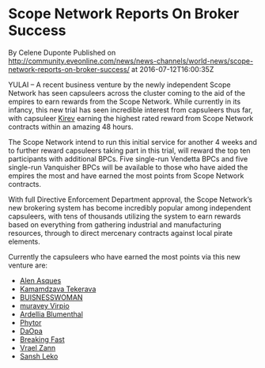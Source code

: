 # Scope Network Reports On Broker Success
By Celene Duponte
Published on http://community.eveonline.com/news/news-channels/world-news/scope-network-reports-on-broker-success/ at 2016-07-12T16:00:35Z

YULAI – A recent business venture by the newly independent Scope Network has seen capsuleers across the cluster coming to the aid of the empires to earn rewards from the Scope Network. While currently in its infancy, this new trial has seen incredible interest from capsuleers thus far, with capsuleer [Kirev](https://gate.eveonline.com/Profile/Kirev) earning the highest rated reward from Scope Network contracts within an amazing 48 hours.&nbsp;

The Scope Network intend to run this initial service for another 4 weeks and to further reward capsuleers taking part in this trial, will reward the top ten participants with additional BPCs. Five single-run Vendetta BPCs and five single-run Vanquisher BPCs will be available to those who have aided the empires the most and have earned the most points from Scope Network contracts.

With full Directive Enforcement Department approval, the Scope Network’s new brokering system has become incredibly popular among independent capsuleers, with tens of thousands utilizing the system to earn rewards based on everything from gathering industrial and manufacturing resources, through to direct mercenary contracts against local pirate elements.

Currently the capsuleers who have earned the most points via this new venture are:

- [Alen Asques](https://gate.eveonline.com/Profile/Alen%20Asques)
- [Kamamdzava Tekerava](https://gate.eveonline.com/Profile/Kamamdzava%20Tekerava)
- [BUISNESSWOMAN](https://gate.eveonline.com/Profile/BUISNESSWOMAN)
- [muravey Virpio](https://gate.eveonline.com/Profile/muravey%20Virpio)
- [Ardellia Blumenthal](https://gate.eveonline.com/Profile/Ardellia%20Blumenthal)
- [Phytor](https://gate.eveonline.com/Profile/Phytor)
- [DaOpa](https://gate.eveonline.com/Profile/DaOpa)
- [Breaking Fast](https://gate.eveonline.com/Profile/Breaking%20Fast)
- [Vrael Zann](https://gate.eveonline.com/Profile/Vrael%20Zann)
- [Sansh Leko](https://gate.eveonline.com/Profile/Sansh%20Leko)

